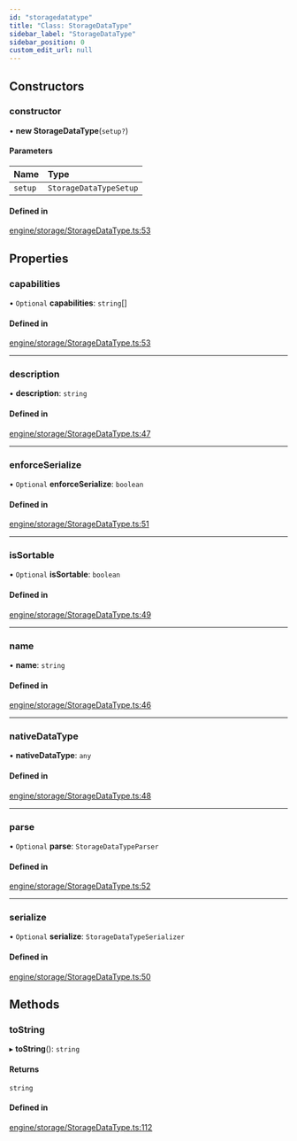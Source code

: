 ```yaml
---
id: "storagedatatype"
title: "Class: StorageDataType"
sidebar_label: "StorageDataType"
sidebar_position: 0
custom_edit_url: null
---
```


## Constructors

### constructor

• **new StorageDataType**(`setup?`)

#### Parameters

| Name | Type |
| :------ | :------ |
| `setup` | `StorageDataTypeSetup` |

#### Defined in

[engine/storage/StorageDataType.ts:53](https://github.com/Enubia/shyft/blob/da240ce/src/engine/storage/StorageDataType.ts#L53)

## Properties

### capabilities

• `Optional` **capabilities**: `string`[]

#### Defined in

[engine/storage/StorageDataType.ts:53](https://github.com/Enubia/shyft/blob/da240ce/src/engine/storage/StorageDataType.ts#L53)

___

### description

• **description**: `string`

#### Defined in

[engine/storage/StorageDataType.ts:47](https://github.com/Enubia/shyft/blob/da240ce/src/engine/storage/StorageDataType.ts#L47)

___

### enforceSerialize

• `Optional` **enforceSerialize**: `boolean`

#### Defined in

[engine/storage/StorageDataType.ts:51](https://github.com/Enubia/shyft/blob/da240ce/src/engine/storage/StorageDataType.ts#L51)

___

### isSortable

• `Optional` **isSortable**: `boolean`

#### Defined in

[engine/storage/StorageDataType.ts:49](https://github.com/Enubia/shyft/blob/da240ce/src/engine/storage/StorageDataType.ts#L49)

___

### name

• **name**: `string`

#### Defined in

[engine/storage/StorageDataType.ts:46](https://github.com/Enubia/shyft/blob/da240ce/src/engine/storage/StorageDataType.ts#L46)

___

### nativeDataType

• **nativeDataType**: `any`

#### Defined in

[engine/storage/StorageDataType.ts:48](https://github.com/Enubia/shyft/blob/da240ce/src/engine/storage/StorageDataType.ts#L48)

___

### parse

• `Optional` **parse**: `StorageDataTypeParser`

#### Defined in

[engine/storage/StorageDataType.ts:52](https://github.com/Enubia/shyft/blob/da240ce/src/engine/storage/StorageDataType.ts#L52)

___

### serialize

• `Optional` **serialize**: `StorageDataTypeSerializer`

#### Defined in

[engine/storage/StorageDataType.ts:50](https://github.com/Enubia/shyft/blob/da240ce/src/engine/storage/StorageDataType.ts#L50)

## Methods

### toString

▸ **toString**(): `string`

#### Returns

`string`

#### Defined in

[engine/storage/StorageDataType.ts:112](https://github.com/Enubia/shyft/blob/da240ce/src/engine/storage/StorageDataType.ts#L112)
